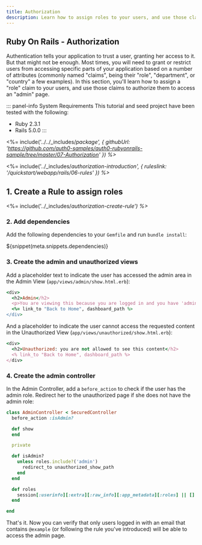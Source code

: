 ```yaml
---
title: Authorization
description: Learn how to assign roles to your users, and use those claims to authorize or deny a user to access certain portions of the app.
---
```


## Ruby On Rails - Authorization
Authentication tells your application to trust a user, granting her access to it. But that might not be enough. Most times, you will need to grant or restrict users from accessing specific parts of your application based on a number of attributes (commonly named "claims", being their "role", "department", or "country" a few examples). In this section, you'll learn how to assign a "role" claim to your users, and use those claims to authorize them to access an "admin" page.

::: panel-info System Requirements
This tutorial and seed project have been tested with the following:
* Ruby 2.3.1
* Rails 5.0.0
:::

<%= include('../../_includes/_package', { githubUrl: 'https://github.com/auth0-samples/auth0-rubyonrails-sample/tree/master/07-Authorization' }) %>_

<%= include('../_includes/_authorization-introduction', { ruleslink: '/quickstart/webapp/rails/06-rules' }) %>_

## 1. Create a Rule to assign roles

<%= include('../_includes/_authorization-create-rule') %>_

### 2. Add dependencies

Add the following dependencies to your `Gemfile` and run `bundle install`:

${snippet(meta.snippets.dependencies)}

### 3. Create the admin and unauthorized views
Add a placeholder text to indicate the user has accessed the admin area in the Admin View (```app/views/admin/show.html.erb```):
```ruby
<div>
  <h2>Admin</h2>
  <p>You are viewing this because you are logged in and you have 'admin' role</p>
  <%= link_to "Back to Home", dashboard_path %>
</div>
```

And a placeholder to indicate the user cannot access the requested content in the Unauthorized View (```app/views/unauthorized/show.html.erb```):
```ruby
<div>
  <h2>Unauthorized: you are not allowed to see this content</h2>
  <% link_to "Back to Home", dashboard_path %>
</div>
```

### 4. Create the admin controller
In the Admin Controller, add a ```before_action``` to check if the user has the admin role. Redirect her to the unauthorized page if she does not have the admin role:

```ruby
class AdminController < SecuredController
  before_action :isAdmin?

  def show
  end

  private

  def isAdmin?
    unless roles.include?('admin')
      redirect_to unauthorized_show_path
    end
  end

  def roles
    session[:userinfo][:extra][:raw_info][:app_metadata][:roles] || []
  end

end
```

That's it. Now you can verify that only users logged in with an email that contains `@example` (or following the rule you've introduced) will be able to access the admin page.
